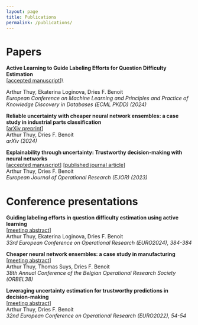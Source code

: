 ```yaml
---
layout: page
title: Publications
permalink: /publications/
---
```


# Papers

**Active Learning to Guide Labeling Efforts for Question Difficulty Estimation**\
\[[accepted manuscript](https://arxiv.org/abs/2409.09258)\]\
<!-- \[[published journal article]()\]\ -->
Arthur Thuy, Ekaterina Loginova, Dries F. Benoit\
_European Conference on Machine Learning and Principles and Practice of Knowledge Discovery in Databases (ECML PKDD) (2024)_

**Reliable uncertainty with cheaper neural network ensembles: a case study in industrial parts classification**\
\[[arXiv preprint](https://arxiv.org/abs/2403.10182)\]\
Arthur Thuy, Dries F. Benoit\
_arXiv (2024)_

**Explainability through uncertainty: Trustworthy decision-making with neural networks**\
\[[accepted manuscript](https://arxiv.org/abs/2403.10168)\] \[[published journal article](https://doi.org/10.1016/j.ejor.2023.09.009)\]\
Arthur Thuy, Dries F. Benoit\
_European Journal of Operational Research (EJOR) (2023)_

# Conference presentations

**Guiding labeling efforts in question difficulty estimation using active learning**\
\[[meeting abstract](https://biblio.ugent.be/publication/01J3G6WY4A0S5BS5452R0B3Z1T)\]\
Arthur Thuy, Ekaterina Loginova, Dries F. Benoit\
_33rd European Conference on Operational Research (EURO2024), 384-384_

**Cheaper neural network ensembles: a case study in manufacturing**\
\[[meeting abstract](https://biblio.ugent.be/publication/01HPHGNCPPV2CBQPPK6BPN33A4)\]\
Arthur Thuy, Thomas Suys, Dries F. Benoit\
_38th Annual Conference of the Belgian Operational Research Society (ORBEL38)_

**Leveraging uncertainty estimation for trustworthy predictions in decision-making**\
\[[meeting abstract](https://biblio.ugent.be/publication/01H5M95ZCPSK1WQS5DJYR7HDBZ)\]\
Arthur Thuy, Dries F. Benoit\
_32nd European Conference on Operational Research (EURO2022), 54-54_
